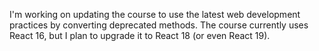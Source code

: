 I'm working on updating the course to use the latest web development practices by converting deprecated methods. The course currently uses React 16, but I plan to upgrade it to React 18 (or even React 19).